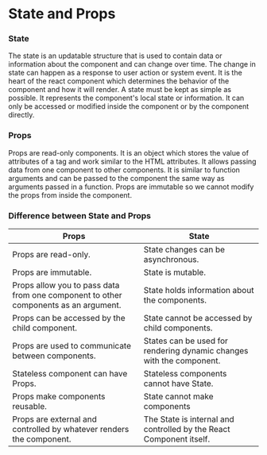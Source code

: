 # State and Props

### State

The state is an updatable structure that is used to contain data or information about the component and can change over time. The change in state can happen as a response to user action or system event. It is the heart of the react component which determines the behavior of the component and how it will render. A state must be kept as simple as possible. It represents the component's local state or information. It can only be accessed or modified inside the component or by the component directly.

### Props

Props are read-only components. It is an object which stores the value of attributes of a tag and work similar to the HTML attributes. It allows passing data from one component to other components. It is similar to function arguments and can be passed to the component the same way as arguments passed in a function. Props are immutable so we cannot modify the props from inside the component.

### Difference between State and Props

|Props| State|
|----------------|-------------------|
|Props are read-only.| State changes can be asynchronous.|
|Props are immutable.| State is mutable.|
|Props allow you to pass data from one component to other components as an argument.|State holds information about the components.|
Props can be accessed by the child component.| State cannot be accessed by child components.|
|Props are used to communicate between components.| States can be used for rendering dynamic changes with the component.|
|Stateless component can have Props. |Stateless components cannot have State.|
|Props make components reusable. |State cannot make components|
 |Props are external and controlled by whatever renders the component. |The State is internal and controlled by the React Component itself.




